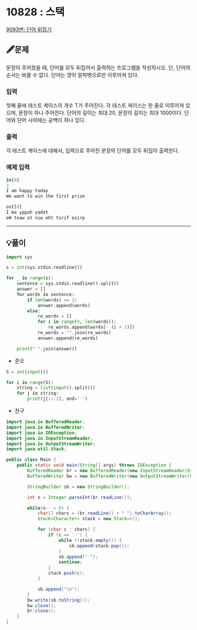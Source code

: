 # 10828 : 스택

[9093번: 단어 뒤집기](https://www.acmicpc.net/problem/9093)

## 🖋️문제

문장이 주어졌을 때, 단어를 모두 뒤집어서 출력하는 프로그램을 작성하시오. 단, 단어의 순서는 바꿀 수 없다. 단어는 영어 알파벳으로만 이루어져 있다.

### 입력

첫째 줄에 테스트 케이스의 개수 T가 주어진다. 각 테스트 케이스는 한 줄로 이루어져 있으며, 문장이 하나 주어진다. 단어의 길이는 최대 20, 문장의 길이는 최대 1000이다. 단어와 단어 사이에는 공백이 하나 있다.


### 출력

각 테스트 케이스에 대해서, 입력으로 주어진 문장의 단어를 모두 뒤집어 출력한다.


### 예제 입력

```python
in[0]
2
I am happy today
We want to win the first prize

out[0]
I ma yppah yadot
eW tnaw ot niw eht tsrif ezirp
```

---

## 💡풀이

```python
import sys

s = int(sys.stdin.readline())

for _ in range(s):
    sentence = sys.stdin.readline().split()
    answer = []
    for words in sentence:
        if len(words) == 1:
            answer.append(words)
        else:
            re_words = []
            for i in range(0, len(words)):
                re_words.append(words[- (i + 1)])
            re_words = "".join(re_words)
            answer.append(re_words)

    print(" ".join(answer))

```

* 준오

```python
S = int(input())

for i in range(S):
    string = list(input().split())
    for j in string:
        print(j[::-1], end=' ')
```

* 찬구

```java
import java.io.BufferedReader;
import java.io.BufferedWriter;
import java.io.IOException;
import java.io.InputStreamReader;
import java.io.OutputStreamWriter;
import java.util.Stack;

public class Main {
    public static void main(String[] args) throws IOException {
        BufferedReader br = new BufferedReader(new InputStreamReader(System.in));
        BufferedWriter bw = new BufferedWriter(new OutputStreamWriter(System.out));

        StringBuilder sb = new StringBuilder();

        int n = Integer.parseInt(br.readLine());

        while(n-- > 0) {
            char[] chars = (br.readLine() + " ").toCharArray();
            Stack<Character> stack = new Stack<>();

            for (char c : chars) {
                if (c == ' ') {
                    while (!stack.empty()) {
                        sb.append(stack.pop());
                    }
                    sb.append(" ");
                    continue;
                }
                stack.push(c);
            }

            sb.append("\n");
        }
        bw.write(sb.toString());
        bw.close();
        br.close();
    }
}
```

